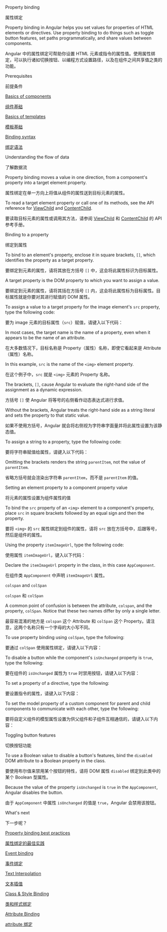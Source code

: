 Property binding

属性绑定

Property binding in Angular helps you set values for properties of HTML elements or directives. Use property binding to do things such as toggle button features, set paths programmatically, and share values between components.

Angular 中的属性绑定可帮助你设置 HTML 元素或指令的属性值。使用属性绑定，可以执行诸如切换按钮、以编程方式设置路径，以及在组件之间共享值之类的功能。

Prerequisites

前提条件

[Basics of components](guide/architecture-components)

[组件基础](guide/architecture-components)

[Basics of templates](guide/glossary#template)

[模板基础](guide/glossary#template)

[Binding syntax](guide/binding-syntax)

[绑定语法](guide/binding-syntax)

Understanding the flow of data

了解数据流

Property binding moves a value in one direction, from a component's property into a target element property.

属性绑定在单一方向上将值从组件的属性送到目标元素的属性。

To read a target element property or call one of its methods, see the API reference for [ViewChild](api/core/ViewChild) and [ContentChild](api/core/ContentChild).

要读取目标元素的属性或调用其方法，请参阅 [ViewChild](api/core/ViewChild) 和 [ContentChild](api/core/ContentChild) 的 API 参考手册。

Binding to a property

绑定到属性

To bind to an element's property, enclose it in square brackets, `[]`, which identifies the property as a target property.

要绑定到元素的属性，请将其放在方括号 `[]` 中，这会将此属性标识为目标属性。

A target property is the DOM property to which you want to assign a value.

要绑定到元素的属性，请将其括在方括号 `[]` 内，这会将此属性标为目标属性。目标属性就是你要对其进行赋值的 DOM 属性。

To assign a value to a target property for the image element's `src` property, type the following code:

要为 image 元素的目标属性（`src`）赋值，请键入以下代码：

In most cases, the target name is the name of a property, even when it appears to be the name of an attribute.

在大多数情况下，目标名称是 Property（属性）名称，即使它看起来是 Attribute（属性）名称。

In this example, `src` is the name of the `<img>` element property.

在这个例子中，`src` 就是 `<img>` 元素的 Property 名称。

The brackets, `[]`, cause Angular to evaluate the right-hand side of the assignment as a dynamic expression.

方括号 `[]` 使 Angular 将等号的右侧看作动态表达式进行求值。

Without the brackets, Angular treats the right-hand side as a string literal and sets the property to that static value.

如果不使用方括号，Angular 就会将右侧视为字符串字面量并将此属性设置为该静态值。

To assign a string to a property, type the following code:

要将字符串赋值给属性，请键入以下代码：

Omitting the brackets renders the string `parentItem`, not the value of `parentItem`.

省略方括号就会渲染出字符串 `parentItem`，而不是 `parentItem` 的值。

Setting an element property to a component property value

将元素的属性设置为组件属性的值

To bind the `src` property of an `<img>` element to a component's property, place `src` in square brackets followed by an equal sign and then the property.

要将 `<img>` 的 `src` 属性绑定到组件的属性，请将 `src` 放在方括号中，后跟等号，然后是组件的属性。

Using the property `itemImageUrl`, type the following code:

使用属性 `itemImageUrl`，键入以下代码：

Declare the `itemImageUrl` property in the class, in this case `AppComponent`.

在组件类 `AppComponent` 中声明 `itemImageUrl` 属性。

`colspan` and `colSpan`

`colspan` 和 `colSpan`

A common point of confusion is between the attribute, `colspan`, and the property, `colSpan`.  Notice that these two names differ by only a single letter.

最容易混淆的地方是 `colspan` 这个 Attribute 和 `colSpan` 这个 Property。请注意，这两个名称只有一个字母的大小写不同。

To use property binding using `colSpan`, type the following:

要通过 `colSpan` 使用属性绑定，请键入以下内容：

To disable a button while the component's `isUnchanged` property is `true`, type the following:

要在组件的 `isUnchanged` 属性为 `true` 时禁用按钮，请键入以下内容：

To set a property of a directive, type the following:

要设置指令的属性，请键入以下内容：

To set the model property of a custom component for parent and child components to communicate with each other, type the following:

要将自定义组件的模型属性设置为供父组件和子组件互相通信的，请键入以下内容：

Toggling button features

切换按钮功能

To use a Boolean value to disable a button's features, bind the `disabled` DOM attribute to a Boolean property in the class.

要使用布尔值来禁用某个按钮的特性，请将 DOM 属性 `disabled` 绑定到此类中的某个 Boolean 型属性。

Because the value of the property `isUnchanged` is `true` in the `AppComponent`, Angular disables the button.

由于 `AppComponent` 中属性 `isUnchanged` 的值是 `true`，Angular 会禁用该按钮。

What's next

下一步呢？

[Property binding best practices](guide/property-binding-best-practices)

[属性绑定的最佳实践](guide/property-binding-best-practices)

[Event binding](guide/event-binding)

[事件绑定](guide/event-binding)

[Text Interpolation](guide/interpolation)

[文本插值](guide/interpolation)

[Class & Style Binding](guide/class-binding)

[类和样式绑定](guide/class-binding)

[Attribute Binding](guide/attribute-binding)

[attribute 绑定](guide/attribute-binding)